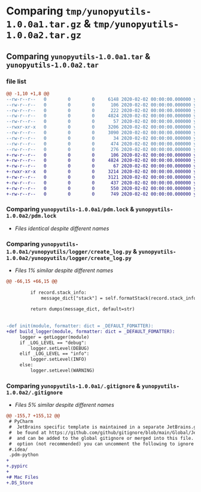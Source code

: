 # Comparing `tmp/yunopyutils-1.0.0a1.tar.gz` & `tmp/yunopyutils-1.0.0a2.tar.gz`

## Comparing `yunopyutils-1.0.0a1.tar` & `yunopyutils-1.0.0a2.tar`

### file list

```diff
@@ -1,10 +1,8 @@
--rw-r--r--   0        0        0     6148 2020-02-02 00:00:00.000000 yunopyutils-1.0.0a1/.DS_Store
--rw-r--r--   0        0        0      106 2020-02-02 00:00:00.000000 yunopyutils-1.0.0a1/.flake8
--rw-r--r--   0        0        0      222 2020-02-02 00:00:00.000000 yunopyutils-1.0.0a1/.pypirc
--rw-r--r--   0        0        0     4824 2020-02-02 00:00:00.000000 yunopyutils-1.0.0a1/pdm.lock
--rw-r--r--   0        0        0       57 2020-02-02 00:00:00.000000 yunopyutils-1.0.0a1/yunopyutils/__init__.py
--rwxr-xr-x   0        0        0     3206 2020-02-02 00:00:00.000000 yunopyutils-1.0.0a1/yunopyutils/logger/create_log.py
--rw-r--r--   0        0        0     3090 2020-02-02 00:00:00.000000 yunopyutils-1.0.0a1/.gitignore
--rw-r--r--   0        0        0       34 2020-02-02 00:00:00.000000 yunopyutils-1.0.0a1/README.md
--rw-r--r--   0        0        0      474 2020-02-02 00:00:00.000000 yunopyutils-1.0.0a1/pyproject.toml
--rw-r--r--   0        0        0      276 2020-02-02 00:00:00.000000 yunopyutils-1.0.0a1/PKG-INFO
+-rw-r--r--   0        0        0      106 2020-02-02 00:00:00.000000 yunopyutils-1.0.0a2/.flake8
+-rw-r--r--   0        0        0     4824 2020-02-02 00:00:00.000000 yunopyutils-1.0.0a2/pdm.lock
+-rw-r--r--   0        0        0       67 2020-02-02 00:00:00.000000 yunopyutils-1.0.0a2/yunopyutils/__init__.py
+-rwxr-xr-x   0        0        0     3214 2020-02-02 00:00:00.000000 yunopyutils-1.0.0a2/yunopyutils/logger/create_log.py
+-rw-r--r--   0        0        0     3121 2020-02-02 00:00:00.000000 yunopyutils-1.0.0a2/.gitignore
+-rw-r--r--   0        0        0      437 2020-02-02 00:00:00.000000 yunopyutils-1.0.0a2/README.md
+-rw-r--r--   0        0        0      550 2020-02-02 00:00:00.000000 yunopyutils-1.0.0a2/pyproject.toml
+-rw-r--r--   0        0        0      749 2020-02-02 00:00:00.000000 yunopyutils-1.0.0a2/PKG-INFO
```

### Comparing `yunopyutils-1.0.0a1/pdm.lock` & `yunopyutils-1.0.0a2/pdm.lock`

 * *Files identical despite different names*

### Comparing `yunopyutils-1.0.0a1/yunopyutils/logger/create_log.py` & `yunopyutils-1.0.0a2/yunopyutils/logger/create_log.py`

 * *Files 1% similar despite different names*

```diff
@@ -66,15 +66,15 @@
 
         if record.stack_info:
             message_dict["stack"] = self.formatStack(record.stack_info)
 
         return dumps(message_dict, default=str)
 
 
-def init(module, formatter: dict = _DEFAULT_FOMATTER):
+def build_logger(module, formatter: dict = _DEFAULT_FOMATTER):
     logger = getLogger(module)
     if _LOG_LEVEL == "debug":
         logger.setLevel(DEBUG)
     elif _LOG_LEVEL == "info":
         logger.setLevel(INFO)
     else:
         logger.setLevel(WARNING)
```

### Comparing `yunopyutils-1.0.0a1/.gitignore` & `yunopyutils-1.0.0a2/.gitignore`

 * *Files 5% similar despite different names*

```diff
@@ -155,7 +155,12 @@
 # PyCharm
 #  JetBrains specific template is maintained in a separate JetBrains.gitignore that can
 #  be found at https://github.com/github/gitignore/blob/main/Global/JetBrains.gitignore
 #  and can be added to the global gitignore or merged into this file.  For a more nuclear
 #  option (not recommended) you can uncomment the following to ignore the entire idea folder.
 #.idea/
 .pdm-python
+
+.pypirc
+
+# Mac Files
+.DS_Store
```

